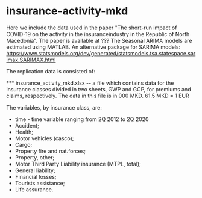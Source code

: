 # insurance-activity-mkd


Here we include the data used in the paper "The short-run impact of COVID-19 on the activity in the insuranceindustry in the Republic of North Macedonia". 
The paper is available at ???
The Seasonal ARIMA models are estimated using MATLAB. 
An alternative package for SARIMA models: https://www.statsmodels.org/dev/generated/statsmodels.tsa.statespace.sarimax.SARIMAX.html 

The replication data is consisted of:

*** insurance_activity_mkd.xlsx -- a file which contains data for the insurance classes divided in two sheets, GWP and GCP, for premiums and claims, respectively.  The data in this file is in 000 MKD. 61.5 MKD = 1 EUR

The variables, by insurance class, are:

* time - time variable ranging from 2Q 2012 to 2Q 2020
* Accident;
* Health;
* Motor vehicles (casco);
* Cargo; 
* Property fire and nat.forces;
* Property, other;
* Motor Third Party Liability insurance (MTPL, total);
* General liability;
* Financial losses;
* Tourists assistance;
* Life assurance.
